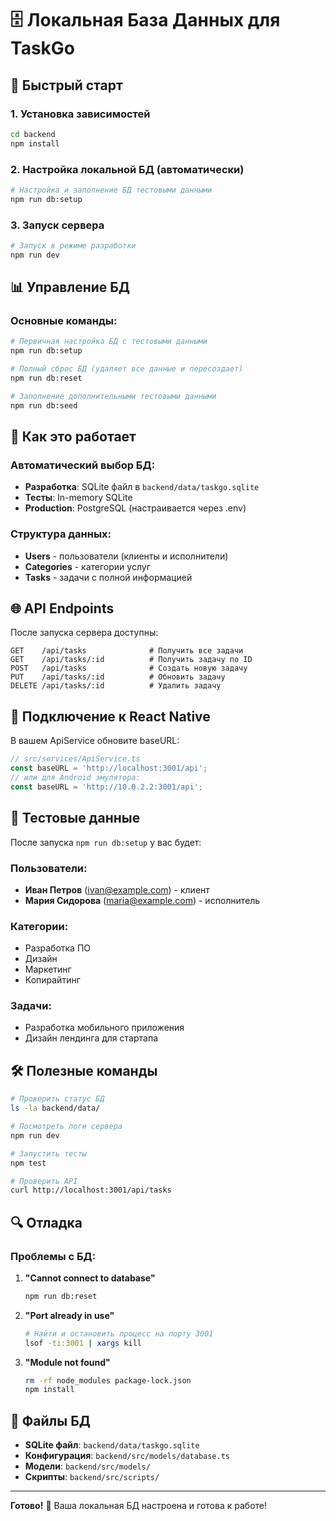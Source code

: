 # 🗄️ Локальная База Данных для TaskGo

## 🚀 Быстрый старт

### 1. Установка зависимостей

```bash
cd backend
npm install
```

### 2. Настройка локальной БД (автоматически)

```bash
# Настройка и заполнение БД тестовыми данными
npm run db:setup
```

### 3. Запуск сервера

```bash
# Запуск в режиме разработки
npm run dev
```

## 📊 Управление БД

### Основные команды:

```bash
# Первичная настройка БД с тестовыми данными
npm run db:setup

# Полный сброс БД (удаляет все данные и пересоздает)
npm run db:reset

# Заполнение дополнительными тестовыми данными
npm run db:seed
```

## 🔧 Как это работает

### Автоматический выбор БД:

- **Разработка**: SQLite файл в `backend/data/taskgo.sqlite`
- **Тесты**: In-memory SQLite
- **Production**: PostgreSQL (настраивается через .env)

### Структура данных:

- **Users** - пользователи (клиенты и исполнители)
- **Categories** - категории услуг
- **Tasks** - задачи с полной информацией

## 🌐 API Endpoints

После запуска сервера доступны:

```
GET    /api/tasks              # Получить все задачи
GET    /api/tasks/:id          # Получить задачу по ID
POST   /api/tasks              # Создать новую задачу
PUT    /api/tasks/:id          # Обновить задачу
DELETE /api/tasks/:id          # Удалить задачу
```

## 📱 Подключение к React Native

В вашем ApiService обновите baseURL:

```javascript
// src/services/ApiService.ts
const baseURL = 'http://localhost:3001/api';
// или для Android эмулятора:
const baseURL = 'http://10.0.2.2:3001/api';
```

## 🧪 Тестовые данные

После запуска `npm run db:setup` у вас будет:

### Пользователи:
- **Иван Петров** (ivan@example.com) - клиент
- **Мария Сидорова** (maria@example.com) - исполнитель

### Категории:
- Разработка ПО
- Дизайн  
- Маркетинг
- Копирайтинг

### Задачи:
- Разработка мобильного приложения
- Дизайн лендинга для стартапа

## 🛠️ Полезные команды

```bash
# Проверить статус БД
ls -la backend/data/

# Посмотреть логи сервера
npm run dev

# Запустить тесты
npm test

# Проверить API
curl http://localhost:3001/api/tasks
```

## 🔍 Отладка

### Проблемы с БД:

1. **"Cannot connect to database"**
   ```bash
   npm run db:reset
   ```

2. **"Port already in use"**
   ```bash
   # Найти и остановить процесс на порту 3001
   lsof -ti:3001 | xargs kill
   ```

3. **"Module not found"**
   ```bash
   rm -rf node_modules package-lock.json
   npm install
   ```

## 📂 Файлы БД

- **SQLite файл**: `backend/data/taskgo.sqlite`
- **Конфигурация**: `backend/src/models/database.ts`
- **Модели**: `backend/src/models/`
- **Скрипты**: `backend/src/scripts/`

---

**Готово!** 🎉 Ваша локальная БД настроена и готова к работе!
